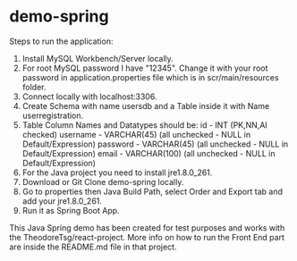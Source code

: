 # demo-spring

Steps to run the application:

1) Install MySQL Workbench/Server locally.
2) For root MySQL password I have "12345". Change it with your root password in application.properties file which is in scr/main/resources folder.
3) Connect locally with localhost:3306.
4) Create Schema with name usersdb and a Table inside it with Name userregistration.
5) Table Column Names and Datatypes should be: 
	id - INT (PK,NN,AI checked)
	username - VARCHAR(45) (all unchecked - NULL in Default/Expression)
	password - VARCHAR(45) (all unchecked - NULL in Default/Expression)
	email - VARCHAR(100) (all unchecked - NULL in Default/Expression)
6) For the Java project you need to install jre1.8.0_261.
7) Download or Git Clone demo-spring locally.
8) Go to properties then Java Build Path, select Order and Export tab and add your jre1.8.0_261.
9) Run it as Spring Boot App.

This Java Spring demo has been created for test purposes and works with the TheodoreTsg/react-project.
More info on how to run the Front End part are inside the README.md file in that project.